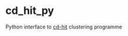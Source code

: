 # cd_hit_py

Python interface to <a href="http://weizhong-lab.ucsd.edu/cdhit-web-server/cgi-bin/index.cgi?cmd=cd-hit">cd-hit</a> clustering programme
